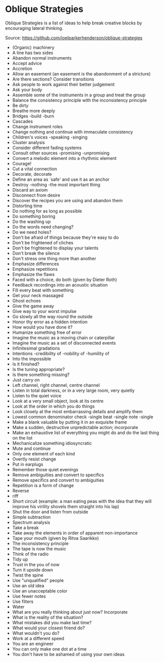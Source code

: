 # Oblique Strategies

Oblique Strategies is a list of ideas to help break creative blocks by encouraging lateral thinking.

Source: https://github.com/joelparkerhenderson/oblique-strategies

- (Organic) machinery
- A line has two sides
- Abandon normal instruments
- Accept advice
- Accretion
- Allow an easement (an easement is the abandonment of a stricture)
- Are there sections? Consider transitions
- Ask people to work against their better judgement
- Ask your body
- Assemble some of the instruments in a group and treat the group
- Balance the consistency principle with the inconsistency principle
- Be dirty
- Breathe more deeply
- Bridges -build -burn
- Cascades
- Change instrument roles
- Change nothing and continue with immaculate consistency
- Children's voices -speaking -singing
- Cluster analysis
- Consider different fading systems
- Consult other sources -promising -unpromising
- Convert a melodic element into a rhythmic element
- Courage!
- Cut a vital connection
- Decorate, decorate
- Define an area as `safe' and use it as an anchor
- Destroy -nothing -the most important thing
- Discard an axiom
- Disconnect from desire
- Discover the recipes you are using and abandon them
- Distorting time
- Do nothing for as long as possible
- Do something boring
- Do the washing up
- Do the words need changing?
- Do we need holes?
- Don't be afraid of things because they're easy to do
- Don't be frightened of cliches
- Don't be frightened to display your talents
- Don't break the silence
- Don't stress one thing more than another
- Emphasize differences
- Emphasize repetitions
- Emphasize the flaws
- Faced with a choice, do both (given by Dieter Roth)
- Feedback recordings into an acoustic situation
- Fill every beat with something
- Get your neck massaged
- Ghost echoes
- Give the game away
- Give way to your worst impulse
- Go slowly all the way round the outside
- Honor thy error as a hidden intention
- How would you have done it?
- Humanize something free of error
- Imagine the music as a moving chain or caterpillar
- Imagine the music as a set of disconnected events
- Infinitesimal gradations
- Intentions -credibility of -nobility of -humility of
- Into the impossible
- Is it finished?
- Is the tuning appropriate?
- Is there something missing?
- Just carry on
- Left channel, right channel, centre channel
- Listen in total darkness, or in a very large room, very quietly
- Listen to the quiet voice
- Look at a very small object, look at its centre
- Look at the order in which you do things
- Look closely at the most embarrassing details and amplify them
- Lowest common denominator check -single beat -single note -single
- Make a blank valuable by putting it in an exquisite frame
- Make a sudden, destructive unpredictable action; incorporate
- Make an exhaustive list of everything you might do and do the last thing on the list
- Mechanicalize something idiosyncratic
- Mute and continue
- Only one element of each kind
- Overtly resist change
- Put in earplugs
- Remember those quiet evenings
- Remove ambiguities and convert to specifics
- Remove specifics and convert to ambiguities
- Repetition is a form of change
- Reverse
- riff
- Short circuit (example: a man eating peas with the idea that they will improve his virility shovels them straight into his lap)
- Shut the door and listen from outside
- Simple subtraction
- Spectrum analysis
- Take a break
- Take away the elements in order of apparent non-importance
- Tape your mouth (given by Ritva Saarikko)
- The inconsistency principle
- The tape is now the music
- Think of the radio
- Tidy up
- Trust in the you of now
- Turn it upside down
- Twist the spine
- Use "unqualified" people
- Use an old idea
- Use an unacceptable color
- Use fewer notes
- Use filters
- Water
- What are you really thinking about just now? Incorporate
- What is the reality of the situation?
- What mistakes did you make last time?
- What would your closest friend do?
- What wouldn't you do?
- Work at a different speed
- You are an engineer
- You can only make one dot at a time
- You don't have to be ashamed of using your own ideas
